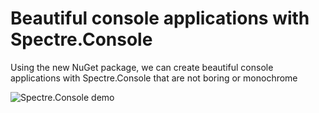 # Beautiful console applications with Spectre.Console
Using the new NuGet package, we can create beautiful console applications with Spectre.Console that are not boring or monochrome

![Spectre.Console demo](https://user-images.githubusercontent.com/9497415/230061067-4b0f5a30-cfe8-4d03-9e6f-1fd76bfa0b37.gif)
